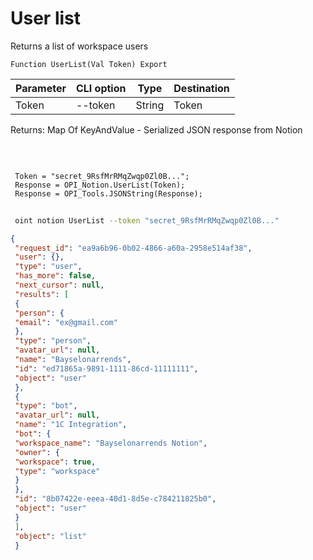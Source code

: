 ﻿---
sidebar_position: 1
---

# User list
 Returns a list of workspace users



`Function UserList(Val Token) Export`

 | Parameter | CLI option | Type | Destination |
 |-|-|-|-|
 | Token | --token | String | Token |

 
 Returns: Map Of KeyAndValue - Serialized JSON response from Notion

<br/>




```bsl title="Code example"
 
 Token = "secret_9RsfMrRMqZwqp0Zl0B...";
 Response = OPI_Notion.UserList(Token);
 Response = OPI_Tools.JSONString(Response);
```
	


```sh title="CLI command example"
 
 oint notion UserList --token "secret_9RsfMrRMqZwqp0Zl0B..."

```

```json title="Result"
{
 "request_id": "ea9a6b96-0b02-4866-a60a-2958e514af38",
 "user": {},
 "type": "user",
 "has_more": false,
 "next_cursor": null,
 "results": [
 {
 "person": {
 "email": "ex@gmail.com"
 },
 "type": "person",
 "avatar_url": null,
 "name": "Bayselonarrends",
 "id": "ed71865a-9891-1111-86cd-11111111",
 "object": "user"
 },
 {
 "type": "bot",
 "avatar_url": null,
 "name": "1C Integration",
 "bot": {
 "workspace_name": "Bayselonarrends Notion",
 "owner": {
 "workspace": true,
 "type": "workspace"
 }
 },
 "id": "8b07422e-eeea-40d1-8d5e-c784211825b0",
 "object": "user"
 }
 ],
 "object": "list"
 }
```
